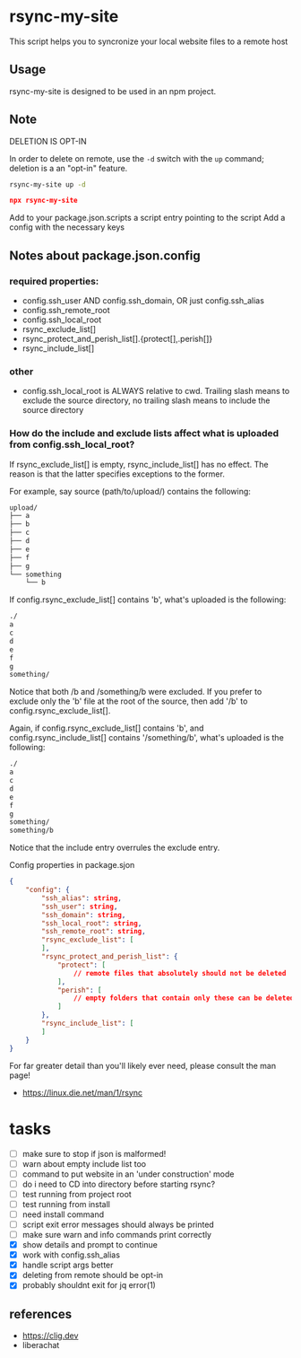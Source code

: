 # rsync-my-site

This script helps you to syncronize your local website files to a remote host

## Usage
rsync-my-site is designed to be used in an npm project.

## Note
DELETION IS OPT-IN

In order to delete on remote, use the `-d` switch with the `up` command; deletion is a an "opt-in" feature.
```bash
rsync-my-site up -d
```

```json
npx rsync-my-site
```


Add to your package.json.scripts a script entry pointing to the script 
Add a config with the necessary keys

## Notes about package.json.config
### required properties:
* config.ssh_user AND config.ssh_domain, OR just config.ssh_alias
* config.ssh_remote_root
* config.ssh_local_root
* rsync_exclude_list[]
* rsync_protect_and_perish_list[].{protect[],.perish[]}
* rsync_include_list[]

### other
* config.ssh_local_root is ALWAYS relative to cwd. Trailing slash means to exclude the source directory, no trailing slash means to include the source directory

### How do the include and exclude lists affect what is uploaded from config.ssh_local_root?
If rsync_exclude_list[] is empty, rsync_include_list[] has no effect. The reason is that the latter specifies exceptions to the former.


For example, say source (path/to/upload/) contains the following:
```bash
upload/
├── a
├── b
├── c
├── d
├── e
├── f
├── g
└── something
    └── b
```

If config.rsync_exclude_list[] contains 'b', what's uploaded is the following:
```bash
./
a
c
d
e
f
g
something/
```

Notice that both /b and /something/b were excluded. If you prefer to exclude only the 'b' file at the root of the source, then add '/b' to config.rsync_exclude_list[].

Again, if config.rsync_exclude_list[] contains 'b', and config.rsync_include_list[] contains '/something/b', what's uploaded is the following:
```bash
./
a
c
d
e
f
g
something/
something/b
```
Notice that the include entry overrules the exclude entry.


Config properties in package.sjon
```json
{
    "config": {
        "ssh_alias": string,
        "ssh_user": string,
        "ssh_domain": string,
        "ssh_local_root": string,
        "ssh_remote_root": string,
        "rsync_exclude_list": [
        ],
        "rsync_protect_and_perish_list": {
            "protect": [
                // remote files that absolutely should not be deleted
            ],
            "perish": [
                // empty folders that contain only these can be deleted
            ]
        },
        "rsync_include_list": [
        ]
    }
}
```


For far greater detail than you'll likely ever need, please consult the man page!
- https://linux.die.net/man/1/rsync



# tasks
- [ ] make sure to stop if json is malformed!
- [ ] warn about empty include list too
- [ ] command to put website in an 'under construction' mode
- [ ] do i need to CD into directory before starting rsync?
- [ ] test running from project root
- [ ] test running from install 
- [ ] need install command
- [ ] script exit error messages should always be printed
- [ ] make sure warn and info commands print correctly
- [x] show details and prompt to continue
- [x] work with config.ssh_alias
- [x] handle script args better
- [x] deleting from remote should be opt-in
- [x] probably shouldnt exit for jq error(1)

## references
* https://clig.dev
* liberachat
